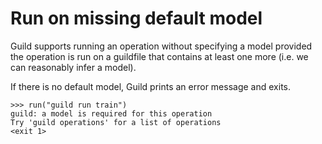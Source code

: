 # Run on missing default model

Guild supports running an operation without specifying a model
provided the operation is run on a guildfile that contains at least
one more (i.e. we can reasonably infer a model).

If there is no default model, Guild prints an error message and exits.

    >>> run("guild run train")
    guild: a model is required for this operation
    Try 'guild operations' for a list of operations
    <exit 1>
